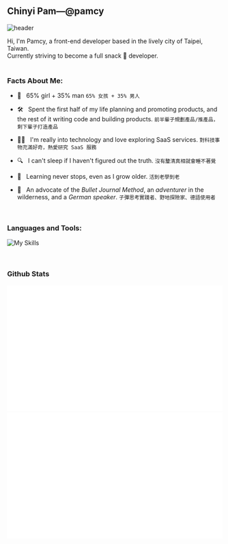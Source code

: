 ## Chinyi Pam&#8213;@pamcy

![header](https://capsule-render.vercel.app/api?type=waving&color=auto&height=240&section=header&text=Front-End%20Dev&fontSize=52&animation=fadeIn&fontAlignY=38&desc=done%20is%20better%20than%20perfect&descAlignY=52&descAlign=56)

Hi, I'm Pamcy, a front-end developer based in the lively city of Taipei, Taiwan.  
Currently striving to become a full snack 🍩 developer.
<br/>
<br/>
  
### Facts About Me:

- 👫 &nbsp; 65% girl + 35% man `65% 女孩 + 35% 男人`

- 🛠️ &nbsp; Spent the first half of my life planning and promoting products,  and the rest of it writing code and building products. `前半輩子規劃產品/推產品，剩下輩子打造產品`

- 👩‍🔬 &nbsp; I'm really into technology and love exploring SaaS services. `對科技事物充滿好奇，熱愛研究 SaaS 服務`

- 🔍 &nbsp; I can't sleep if I haven't figured out the truth. `沒有釐清真相就會睡不著覺`

- 👵 &nbsp; Learning never stops, even as I grow older. `活到老學到老`

- 🏅 &nbsp; An advocate of the *Bullet Journal Method*, an *adventurer* in the wilderness, and a *German speaker*. `子彈思考實踐者、野地探險家、德語使用者`

<br>

### Languages and Tools:
![My Skills](https://skillicons.dev/icons?i=js,vue,ts,pinia,nuxtjs,supabase,react,nextjs,jquery,sass,styledcomponents,tailwind,vite,figma&theme=light)

<br>


### Github Stats
<a href='https://github.com/pamcy/github-stats-transparent'>

![Stats Overview](https://raw.githubusercontent.com/pamcy/github-stats-transparent/ccf4a33e522ed91d8bf43365e4d9eac8a19bf306/generated/overview.svg)
![Most Used Languages](https://raw.githubusercontent.com/pamcy/github-stats-transparent/ccf4a33e522ed91d8bf43365e4d9eac8a19bf306/generated/languages.svg)

</a>

